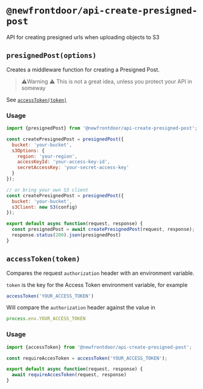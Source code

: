 # `@newfrontdoor/api-create-presigned-post`

API for creating presigned urls when uploading objects to S3

## `presignedPost(options)`

Creates a middleware function for creating a Presigned Post.

> ⚠️Warning ⚠️
> This is not a great idea, unless you protect your API in someway

See [`accessToken(token)`](#accessTokentoken)

### Usage

```js
import {presignedPost} from '@newfrontdoor/api-create-presigned-post';

const createPresignedPost = presignedPost({
  bucket: 'your-bucket',
  s3Options: {
    region: 'your-region',
    accessKeyId: 'your-access-key-id',
    secretAccessKey: 'your-secret-access-key'
  }
});

// or bring your own S3 client
const createPresignedPost = presignedPost({
  bucket: 'your-bucket',
  s3Client: new S3(config)
});

export default async function(request, response) {
  const presignedPost = await createPresignedPost(request, response);
  response.status(200).json(presignedPost)
}
```

## `accessToken(token)`

Compares the request `authorization` header with an environment variable.

`token` is the key for the Access Token environment variable, for example

```js
accessToken('YOUR_ACCESS_TOKEN')
```

Will compare the `authorization` header against the value in

```js
process.env.YOUR_ACCESS_TOKEN
```

### Usage

```js
import {accessToken} from '@newfrontdoor/api-create-presigned-post';

const requireAccesToken = accessToken('YOUR_ACCESS_TOKEN');

export default async function(request, response) {
  await requireAccesToken(request, response)
}
```
